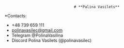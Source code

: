                                     # **Palina Vasilets**
                            
*Contacts: 
- +48 739 659 111
- polinavasilec@gmail.com
- Telegram @PolinaVasilina
- Discord Polina Vasilets (@polinavasilec)

